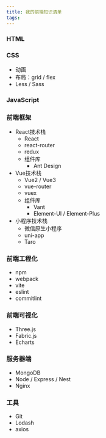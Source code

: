 ```yaml
---
title: 我的前端知识清单
tags:
---
```


### HTML
### CSS
- 动画
- 布局：grid / flex
- Less / Sass
### JavaScript

### 前端框架
- React技术栈
  - React
  - react-router
  - redux
  - 组件库
    - Ant Design
- Vue技术栈
  - Vue2 / Vue3
  - vue-router
  - vuex
  - 组件库
    - Vant
    - Element-UI / Element-Plus
- 小程序技术栈
  - 微信原生小程序
  - uni-app
  - Taro

### 前端工程化
- npm
- webpack
- vite
- eslint
- commitlint

### 前端可视化
- Three.js
- Fabric.js
- Echarts

### 服务器端
- MongoDB
- Node / Express / Nest
- Nginx

### 工具
- Git
- Lodash
- axios